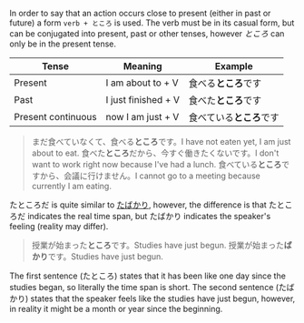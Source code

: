 In order to say that an action occurs close to present (either in past or future) a form `verb + ところ` is used. The verb must be in its casual form, but can be conjugated into present, past or other tenses, however *ところ* can only be in the present tense.

|Tense|Meaning|Example|
|-|-|-|
|Present|I am about to + V|食べる**ところ**です|
|Past|I just finished + V|食べた**ところ**です|
|Present continuous|now I am just + V|食べている**ところ**です|

>まだ食べていなくて、食べる**ところ**です。I have not eaten yet, I am just about to eat.
>食べた**ところ**だから、今すぐ働きたくないです。I don't want to work right now because I've had a lunch.
>食べている**ところ**ですから、会議に行けません。I cannot go to a meeting because currently I am eating.

たところだ is quite similar to [たばかり](109), however, the difference is that たところだ indicates the real time span, but たばかり indicates the speaker's feeling (reality may differ).
>授業が始まった**ところ**です。Studies have just begun.
>授業が始まった**ばかり**です。Studies have just begun.

The first sentence (たところ) states that it has been like one day since the studies began, so literally the time span is short.
The second sentence (たばかり) states that the speaker feels like the studies have just begun, however, in reality it might be a month or year since the beginning.